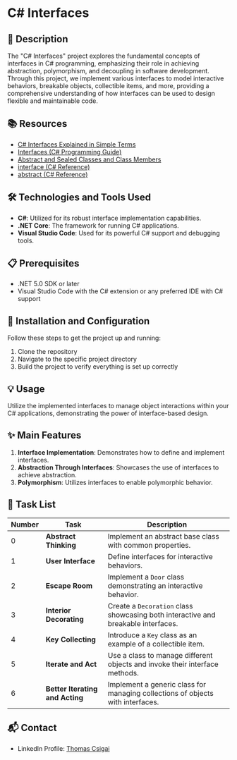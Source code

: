 # C# Interfaces

## 📝 Description
The "C# Interfaces" project explores the fundamental concepts of interfaces in C# programming, emphasizing their role in achieving abstraction, polymorphism, and decoupling in software development. Through this project, we implement various interfaces to model interactive behaviors, breakable objects, collectible items, and more, providing a comprehensive understanding of how interfaces can be used to design flexible and maintainable code.

## 📚 Resources
- [C# Interfaces Explained in Simple Terms](https://docs.microsoft.com/en-us/dotnet/csharp/fundamentals/types/interfaces)
- [Interfaces (C# Programming Guide)](https://docs.microsoft.com/en-us/dotnet/csharp/programming-guide/interfaces/)
- [Abstract and Sealed Classes and Class Members](https://docs.microsoft.com/en-us/dotnet/csharp/language-reference/keywords/abstract)
- [interface (C# Reference)](https://docs.microsoft.com/en-us/dotnet/csharp/language-reference/keywords/interface)
- [abstract (C# Reference)](https://docs.microsoft.com/en-us/dotnet/csharp/language-reference/keywords/abstract)

## 🛠️ Technologies and Tools Used
- **C#**: Utilized for its robust interface implementation capabilities.
- **.NET Core**: The framework for running C# applications.
- **Visual Studio Code**: Used for its powerful C# support and debugging tools.

## 📋 Prerequisites
- .NET 5.0 SDK or later
- Visual Studio Code with the C# extension or any preferred IDE with C# support

## 🚀 Installation and Configuration
Follow these steps to get the project up and running:
1. Clone the repository
2. Navigate to the specific project directory
3. Build the project to verify everything is set up correctly

## 💡 Usage
Utilize the implemented interfaces to manage object interactions within your C# applications, demonstrating the power of interface-based design.

## ✨ Main Features
1. **Interface Implementation**: Demonstrates how to define and implement interfaces.
2. **Abstraction Through Interfaces**: Showcases the use of interfaces to achieve abstraction.
3. **Polymorphism**: Utilizes interfaces to enable polymorphic behavior.

## 📝 Task List
| Number | Task                          | Description                                                                  |
| ------ | ----------------------------- | ---------------------------------------------------------------------------- |
| 0      | **Abstract Thinking**         | Implement an abstract base class with common properties.                     |
| 1      | **User Interface**            | Define interfaces for interactive behaviors.                                 |
| 2      | **Escape Room**               | Implement a `Door` class demonstrating an interactive behavior.              |
| 3      | **Interior Decorating**       | Create a `Decoration` class showcasing both interactive and breakable interfaces. |
| 4      | **Key Collecting**            | Introduce a `Key` class as an example of a collectible item.                 |
| 5      | **Iterate and Act**           | Use a class to manage different objects and invoke their interface methods.  |
| 6      | **Better Iterating and Acting** | Implement a generic class for managing collections of objects with interfaces. |

## 📬 Contact
- LinkedIn Profile: [Thomas Csigai](https://www.linkedin.com/in/thomas-csigai/)
